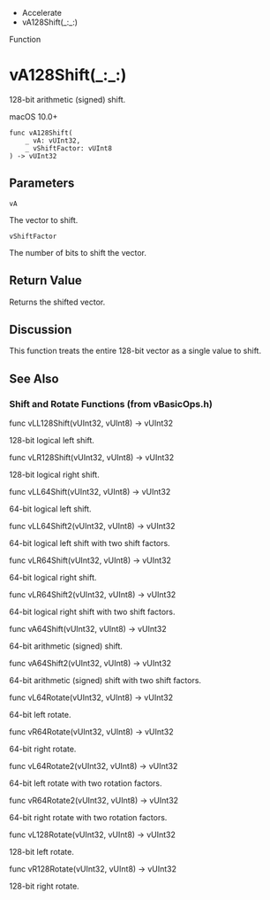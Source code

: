 

- Accelerate
-  vA128Shift(\_:\_:) 

Function

# vA128Shift(\_:\_:)

128-bit arithmetic (signed) shift.

macOS 10.0+

``` source
func vA128Shift(
    _ vA: vUInt32,
    _ vShiftFactor: vUInt8
) -> vUInt32
```

## Parameters 

`vA`  

The vector to shift.

`vShiftFactor`  

The number of bits to shift the vector.

## Return Value

Returns the shifted vector.

## Discussion

This function treats the entire 128-bit vector as a single value to shift.

## See Also

### Shift and Rotate Functions (from vBasicOps.h)

func vLL128Shift(vUInt32, vUInt8) -> vUInt32

128-bit logical left shift.

func vLR128Shift(vUInt32, vUInt8) -> vUInt32

128-bit logical right shift.

func vLL64Shift(vUInt32, vUInt8) -> vUInt32

64-bit logical left shift.

func vLL64Shift2(vUInt32, vUInt8) -> vUInt32

64-bit logical left shift with two shift factors.

func vLR64Shift(vUInt32, vUInt8) -> vUInt32

64-bit logical right shift.

func vLR64Shift2(vUInt32, vUInt8) -> vUInt32

64-bit logical right shift with two shift factors.

func vA64Shift(vUInt32, vUInt8) -> vUInt32

64-bit arithmetic (signed) shift.

func vA64Shift2(vUInt32, vUInt8) -> vUInt32

64-bit arithmetic (signed) shift with two shift factors.

func vL64Rotate(vUInt32, vUInt8) -> vUInt32

64-bit left rotate.

func vR64Rotate(vUInt32, vUInt8) -> vUInt32

64-bit right rotate.

func vL64Rotate2(vUInt32, vUInt8) -> vUInt32

64-bit left rotate with two rotation factors.

func vR64Rotate2(vUInt32, vUInt8) -> vUInt32

64-bit right rotate with two rotation factors.

func vL128Rotate(vUInt32, vUInt8) -> vUInt32

128-bit left rotate.

func vR128Rotate(vUInt32, vUInt8) -> vUInt32

128-bit right rotate.

